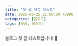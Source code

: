 ```yaml
---
title: "첫 글 작성 테스트"
date: 2025-06-25 21:00:00 +0900
categories: [블로그]
tags: [첫글, 테스트]
---
```


블로그 첫 글 테스트입니다! 🚀
